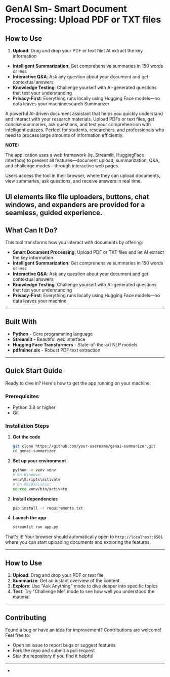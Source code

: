 


# GenAI Sm- **Smart Document Processing**: Upload PDF or TXT files 

## How to Use

1. **Upload**: Drag and drop your PDF or text filet AI extract the key information
- **Intelligent Summarization**: Get comprehensive summaries in 150 words or less
- **Interactive Q&A**: Ask any question about your document and get contextual answers
- **Knowledge Testing**: Challenge yourself with AI-generated questions that test your understanding
- **Privacy-First**: Everything runs locally using Hugging Face models—no data leaves your machineesearch Summarizer

A powerful AI-driven document assistant that helps you quickly understand and interact with your research materials. Upload PDFs or text files, get concise summaries, ask questions, and test your comprehension with intelligent quizzes. Perfect for students, researchers, and professionals who need to process large amounts of information efficiently.

**NOTE:**

The application uses a web framework (ie. Streamlit, HuggingFace Interface) to present all features—document upload, summarization, Q&A, and challenge modes—through interactive web pages.

Users access the tool in their browser, where they can upload documents, view summaries, ask questions, and receive answers in real time.

UI elements like file uploaders, buttons, chat windows, and expanders are provided for a seamless, guided experience.
---


## What Can It Do?

This tool transforms how you interact with documents by offering:

- **Smart Document Processing**: Upload PDF or TXT files and let AI extract the key information
- **Intelligent Summarization**: Get comprehensive summaries in 150 words or less
- **Interactive Q&A**: Ask any question about your document and get contextual answers
- **Knowledge Testing**: Challenge yourself with AI-generated questions that test your understanding
- **Privacy-First**: Everything runs locally using Hugging Face models—no data leaves your machine

---

## Built With

- **Python** - Core programming language
- **Streamlit** - Beautiful web interface
- **Hugging Face Transformers** - State-of-the-art NLP models
- **pdfminer.six** - Robust PDF text extraction

---

## Quick Start Guide

Ready to dive in? Here's how to get the app running on your machine:

### Prerequisites
- Python 3.8 or higher
- Git

### Installation Steps

1. **Get the code**
   ```bash
   git clone https://github.com/your-username/genai-summarizer.git
   cd genai-summarizer
   ```

2. **Set up your environment**
   ```bash
   python -m venv venv
   # On Windows:
   venv\Scripts\activate
   # On macOS/Linux:
   source venv/bin/activate
   ```

3. **Install dependencies**
   ```bash
   pip install -r requirements.txt
   ```

4. **Launch the app**
   ```bash
   streamlit run app.py
   ```

That's it! Your browser should automatically open to `http://localhost:8501` where you can start uploading documents and exploring the features.

---

##  How to Use

1. **Upload**: Drag and drop your PDF or text file
2. **Summarize**: Get an instant overview of the content
3. **Explore**: Use "Ask Anything" mode to dive deeper into specific topics
4. **Test**: Try "Challenge Me" mode to see how well you understood the material

---

## Contributing

Found a bug or have an idea for improvement? Contributions are welcome! Feel free to:
- Open an issue to report bugs or suggest features
- Fork the repo and submit a pull request
- Star the repository if you find it helpful

---



-
